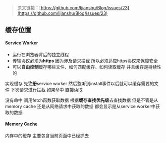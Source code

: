 > 原文链接：[https://github.com/ljianshu/Blog/issues/23](https://github.com/ljianshu/Blog/issues/23)

## 缓存位置

#### Service Worker

* 运行在浏览器背后的独立线程 
* 传输协议必须为**https** 因为涉及请求拦截 所以必须适应https协议来保障安全 
* 可以**自由控制**缓存哪些文件、如何匹配缓存、如何读取缓存 并且缓存是持续性的

实现缓存 先**注册**service worker 然后**监听**到install事件以后就可以缓存需要的文件 下次请求进行拦截 如果命中 直接读取 

没有命中 调用fetch函数获取数据 根据**缓存查找优先级**去查找数据 但是不管是从memory cache 还是从网络请求中获取的数据 都会显示是从service worker中获取的数据

#### Memory Cache

内存中的缓存 主要包含当前页面中已经抓去







